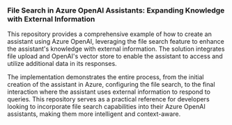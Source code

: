 ### File Search in Azure OpenAI Assistants: Expanding Knowledge with External Information

This repository provides a comprehensive example of how to create an assistant using Azure OpenAI, leveraging the file search feature to enhance the assistant's knowledge with external information. The solution integrates file upload and OpenAI's vector store to enable the assistant to access and utilize additional data in its responses.

The implementation demonstrates the entire process, from the initial creation of the assistant in Azure, configuring the file search, to the final interaction where the assistant uses external information to respond to queries. This repository serves as a practical reference for developers looking to incorporate file search capabilities into their Azure OpenAI assistants, making them more intelligent and context-aware.
